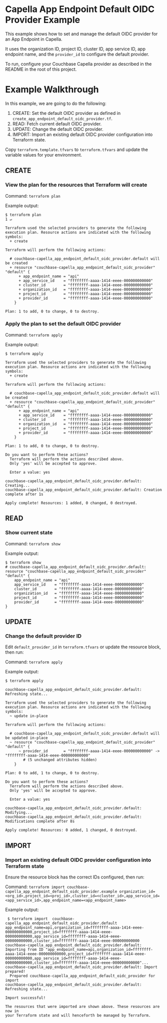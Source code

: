 
# Capella App Endpoint Default OIDC Provider Example

This example shows how to set and manage the default OIDC provider for an App Endpoint in Capella.

It uses the organization ID, project ID, cluster ID, app service ID, app endpoint name, and the `provider_id` to configure the default provider.

To run, configure your Couchbase Capella provider as described in the README in the root of this project.

# Example Walkthrough

In this example, we are going to do the following:

1. CREATE: Set the default OIDC provider as defined in `create_app_endpoint_default_oidc_provider.tf`.
2. READ: Fetch current default OIDC provider.
3. UPDATE: Change the default OIDC provider.
4. IMPORT: Import an existing default OIDC provider configuration into Terraform state.

Copy `terraform.template.tfvars` to `terraform.tfvars` and update the variable values for your environment.

## CREATE
### View the plan for the resources that Terraform will create

Command: `terraform plan`

Example output:
```
$ terraform plan                                                                                                                                                                                                                                               1 ↵

Terraform used the selected providers to generate the following execution plan. Resource actions are indicated with the following symbols:
  + create

Terraform will perform the following actions:

  # couchbase-capella_app_endpoint_default_oidc_provider.default will be created
  + resource "couchbase-capella_app_endpoint_default_oidc_provider" "default" {
      + app_endpoint_name = "api"
      + app_service_id    = "ffffffff-aaaa-1414-eeee-000000000000"
      + cluster_id        = "ffffffff-aaaa-1414-eeee-000000000000"
      + organization_id   = "ffffffff-aaaa-1414-eeee-000000000000"
      + project_id        = "ffffffff-aaaa-1414-eeee-000000000000"
      + provider_id       = "ffffffff-aaaa-1414-eeee-000000000000"
    }

Plan: 1 to add, 0 to change, 0 to destroy.
```

### Apply the plan to set the default OIDC provider

Command: `terraform apply`

Example output:
``` 
$ terraform apply

Terraform used the selected providers to generate the following execution plan. Resource actions are indicated with the following symbols:
  + create

Terraform will perform the following actions:

  # couchbase-capella_app_endpoint_default_oidc_provider.default will be created
  + resource "couchbase-capella_app_endpoint_default_oidc_provider" "default" {
      + app_endpoint_name = "api"
      + app_service_id    = "ffffffff-aaaa-1414-eeee-000000000000"
      + cluster_id        = "ffffffff-aaaa-1414-eeee-000000000000"
      + organization_id   = "ffffffff-aaaa-1414-eeee-000000000000"
      + project_id        = "ffffffff-aaaa-1414-eeee-000000000000"
      + provider_id       = "ffffffff-aaaa-1414-eeee-000000000000"
    }

Plan: 1 to add, 0 to change, 0 to destroy.

Do you want to perform these actions?
  Terraform will perform the actions described above.
  Only 'yes' will be accepted to approve.

  Enter a value: yes

couchbase-capella_app_endpoint_default_oidc_provider.default: Creating...
couchbase-capella_app_endpoint_default_oidc_provider.default: Creation complete after 1s

Apply complete! Resources: 1 added, 0 changed, 0 destroyed.

```
## READ
### Show current state

Command: `terraform show`

Example output:
```
$ terraform show 
# couchbase-capella_app_endpoint_default_oidc_provider.default:
resource "couchbase-capella_app_endpoint_default_oidc_provider" "default" {
    app_endpoint_name = "api"
    app_service_id    = "ffffffff-aaaa-1414-eeee-000000000000"
    cluster_id        = "ffffffff-aaaa-1414-eeee-000000000000"
    organization_id   = "ffffffff-aaaa-1414-eeee-000000000000"
    project_id        = "ffffffff-aaaa-1414-eeee-000000000000"
    provider_id       = "ffffffff-aaaa-1414-eeee-000000000000"
}
```
## UPDATE
### Change the default provider ID

Edit `default_provider_id` in `terraform.tfvars` or update the resource block, then run:

Command: `terraform apply`

Example output:
```
$ terraform apply

couchbase-capella_app_endpoint_default_oidc_provider.default: Refreshing state...

Terraform used the selected providers to generate the following execution plan. Resource actions are indicated with the following symbols:
  ~ update in-place

Terraform will perform the following actions:

  # couchbase-capella_app_endpoint_default_oidc_provider.default will be updated in-place
  ~ resource "couchbase-capella_app_endpoint_default_oidc_provider" "default" {
      ~ provider_id       = "ffffffff-aaaa-1414-eeee-000000000000" -> "ffffffff-aaaa-1414-eeee-000000000000"
        # (5 unchanged attributes hidden)
    }

Plan: 0 to add, 1 to change, 0 to destroy.

Do you want to perform these actions?
  Terraform will perform the actions described above.
  Only 'yes' will be accepted to approve.

  Enter a value: yes

couchbase-capella_app_endpoint_default_oidc_provider.default: Modifying...
couchbase-capella_app_endpoint_default_oidc_provider.default: Modifications complete after 8s

Apply complete! Resources: 0 added, 1 changed, 0 destroyed.
```
## IMPORT
### Import an existing default OIDC provider configuration into Terraform state

Ensure the resource block has the correct IDs configured, then run:

Command: `terraform import couchbase-capella_app_endpoint_default_oidc_provider.example organization_id=<org_id>,project_id=<proj_id>,cluster_id=<cluster_id>,app_service_id=<app_service_id>,app_endpoint_name=<app_endpoint_name>`

Example output:
```
 $ terraform import  couchbase-capella_app_endpoint_default_oidc_provider.default app_endpoint_name=api,organization_id=ffffffff-aaaa-1414-eeee-000000000000,project_id=ffffffff-aaaa-1414-eeee-000000000000,app_service_id=ffffffff-aaaa-1414-eeee-000000000000,cluster_id=ffffffff-aaaa-1414-eeee-000000000000
couchbase-capella_app_endpoint_default_oidc_provider.default: Importing from ID "app_endpoint_name=api,organization_id=ffffffff-aaaa-1414-eeee-000000000000,project_id=ffffffff-aaaa-1414-eeee-000000000000,app_service_id=ffffffff-aaaa-1414-eeee-000000000000,cluster_id=ffffffff-aaaa-1414-eeee-000000000000"...
couchbase-capella_app_endpoint_default_oidc_provider.default: Import prepared!
  Prepared couchbase-capella_app_endpoint_default_oidc_provider for import
couchbase-capella_app_endpoint_default_oidc_provider.default: Refreshing state...

Import successful!

The resources that were imported are shown above. These resources are now in
your Terraform state and will henceforth be managed by Terraform.
```
